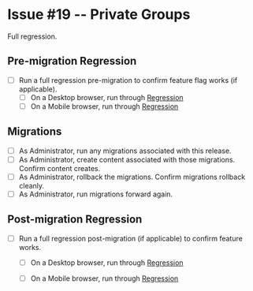 
# Issue #19 -- Private Groups

Full regression.

## Pre-migration Regression

- [ ] Run a full regression pre-migration to confirm feature flag works (if
    applicable).
    - [ ] On a Desktop browser, run through [Regression](#regression)
    - [ ] On a Mobile browser, run through [Regression](#regression)

## Migrations

- [ ] As Administrator, run any migrations associated with this release.
- [ ] As Administrator, create content associated with those migrations. Confirm content creates.
- [ ] As Administrator, rollback the migrations. Confirm migrations rollback cleanly.
- [ ] As Administrator, run migrations forward again.

## Post-migration Regression

- [ ] Run a full regression post-migration (if applicable) to confirm feature
    works.
    - [ ] On a Desktop browser, run through [Regression](#regression)
    - [ ] On a Mobile browser, run through [Regression](#regression)

